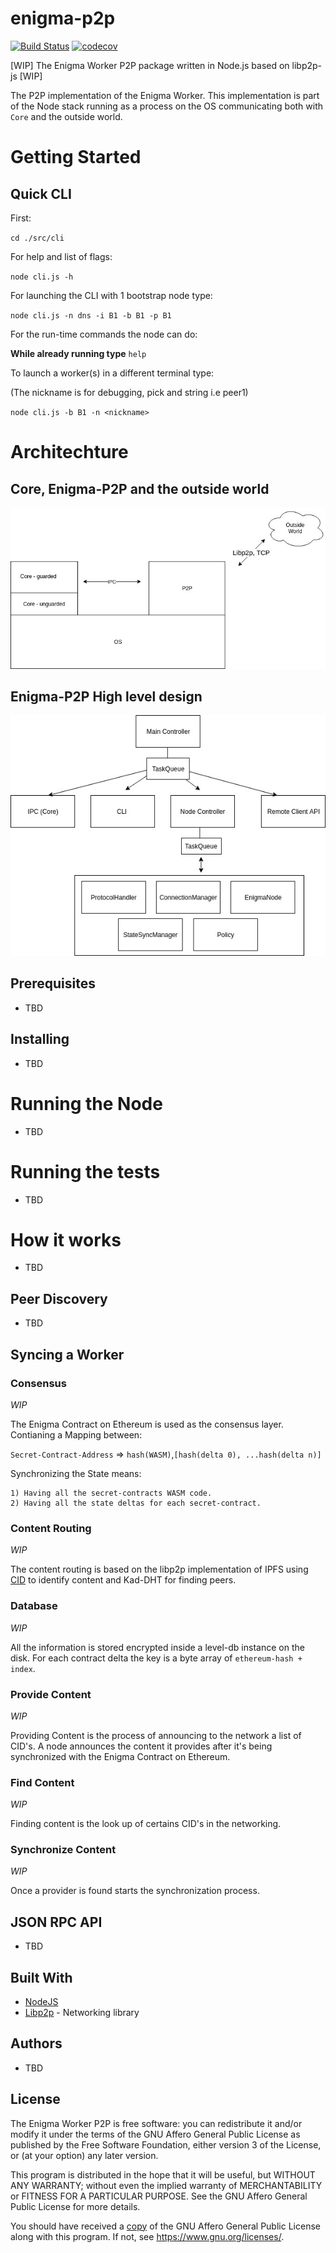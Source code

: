 # enigma-p2p

[![Build Status](https://travis-ci.com/enigmampc/enigma-p2p.svg?token=cNBBjbVVEGszuAJUokFT&branch=master)](https://travis-ci.com/enigmampc/enigma-p2p) [![codecov](https://codecov.io/gh/enigmampc/enigma-p2p/branch/master/graph/badge.svg?token=SSyRKy7Ckg)](https://codecov.io/gh/enigmampc/enigma-p2p)

[WIP] The Enigma Worker P2P package written in Node.js based on libp2p-js [WIP]

The P2P implementation of the Enigma Worker. This implementation is part of the Node stack running as a process on the OS communicating both with `Core` and the outside world.

# Getting Started

## Quick CLI 

First: 

`cd ./src/cli`

For help and list of flags: 

`node cli.js -h`



For launching the CLI with 1 bootstrap node type:

`node cli.js -n dns -i B1 -b B1 -p B1`

For the run-time commands the node can do: 

**While already running type**  `help`

To launch a worker(s) in a different terminal type:

(The nickname is for debugging, pick and string i.e peer1)

`node cli.js -b B1 -n <nickname>`

# Architechture

## Core, Enigma-P2P and the outside world

<img src="docs/overview1.jpg"
     alt="Implementation 1" />

## Enigma-P2P High level design

<img src="docs/overview2.jpg"
     alt="Implementation 2" />
## Prerequisites 
* TBD
## Installing
* TBD
# Running the Node
* TBD
# Running the tests
* TBD
# How it works
* TBD
## Peer Discovery
* TBD
## Syncing a Worker

### Consensus 

*WIP*

The Enigma Contract on Ethereum is used as the consensus layer. Contianing a Mapping between:

`Secret-Contract-Address` => `hash(WASM)`,`[hash(delta 0), ...hash(delta n)]`

Synchronizing the State means: 

    1) Having all the secret-contracts WASM code.
    2) Having all the state deltas for each secret-contract.
### Content Routing

*WIP*

The content routing is based on the libp2p implementation of IPFS using [CID](https://github.com/ipld/js-cid) to identify content and Kad-DHT for finding peers.

### Database 

*WIP*

All the information is stored encrypted inside a level-db instance on the disk. For each contract delta the key is a byte array of  `ethereum-hash + index`.

### Provide Content 

*WIP*

Providing Content is the process of announcing to the network a list of CID's.
A node announces the content it provides after it's being synchronized with the Enigma Contract on Ethereum.

### Find Content 

*WIP*

Finding content is the look up of certains CID's in the networking. 

### Synchronize Content 

*WIP*

Once a provider is found starts the synchronization process. 

## JSON RPC API
* TBD


## Built With

* [NodeJS](https://nodejs.org/en/)
* [Libp2p](https://libp2p.io/) - Networking library

## Authors
* TBD
## License

The Enigma Worker P2P is free software: you can redistribute it and/or modify it under the terms of the GNU Affero General Public License as published by
the Free Software Foundation, either version 3 of the License, or (at your option) any later version.

This program is distributed in the hope that it will be useful, but WITHOUT ANY WARRANTY; without even the implied warranty of MERCHANTABILITY or FITNESS FOR A PARTICULAR PURPOSE.  See the GNU Affero General Public License for more details.

You should have received a [copy](LICENSE) of the GNU Affero General Public License along with this program.  If not, see <https://www.gnu.org/licenses/>.



